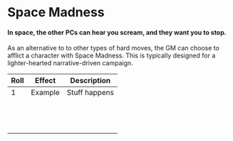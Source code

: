 # Space Madness
#### In space, the other PCs can hear you scream, and they want you to stop.

As an alternative to to other types of hard moves, the GM can choose to afflict a character with Space Madness. This is typically designed for a lighter-hearted narrative-driven campaign.

| Roll | Effect | Description |
|---|---|---|
| 1 | Example | Stuff happens |
|   |   |   |
|   |   |   |
|   |   |   |
|   |   |   |
|   |   |   |
|   |   |   |
|   |   |   |
|   |   |   |
|   |   |   |
|   |   |   |
|   |   |   |
|   |   |   |
|   |   |   |
